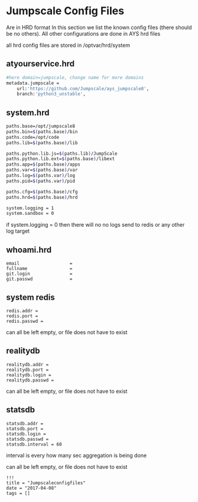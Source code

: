 # Jumpscale Config Files

Are in HRD format In this section we list the known config files (there should be no others). All other configurations are done in AYS hrd files

all hrd config files are stored in /optvar/hrd/system

## atyourservice.hrd

```bash
#here domain=jumpscale, change name for more domains
metadata.jumpscale =
    url:'https://github.com/Jumpscale/ays_jumpscale8',
    branch:'python3_unstable',
```

## system.hrd

```bash
paths.base=/opt/jumpscale8
paths.bin=$(paths.base)/bin
paths.code=/opt/code
paths.lib=$(paths.base)/lib

paths.python.lib.js=$(paths.lib)/JumpScale
paths.python.lib.ext=$(paths.base)/libext
paths.app=$(paths.base)/apps
paths.var=$(paths.base)/var
paths.log=$(paths.var)/log
paths.pid=$(paths.var)/pid

paths.cfg=$(paths.base)/cfg
paths.hrd=$(paths.base)/hrd

system.logging = 1
system.sandbox = 0
```

if system.logging = 0 then there will no no logs send to redis or any other log target

## whoami.hrd

```
email                   =
fullname                =
git.login               =
git.passwd              =
```

## system redis

```
redis.addr = 
redis.port = 
redis.passwd =
```

can all be left empty, or file does not have to exist

## realitydb

```
realitydb.addr = 
realitydb.port = 
realitydb.login =
realitydb.passwd =
```

can all be left empty, or file does not have to exist

## statsdb

```
statsdb.addr = 
statsdb.port = 
statsdb.login =
statsdb.passwd =
statsdb.interval = 60
```

interval is every how many sec aggregation is being done

can all be left empty, or file does not have to exist

```
!!!
title = "Jumpscaleconfigfiles"
date = "2017-04-08"
tags = []
```
